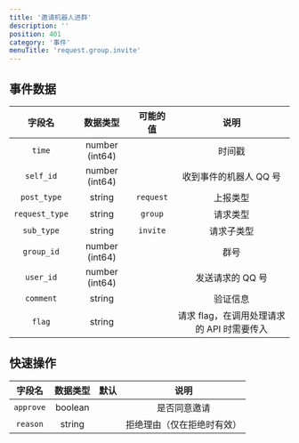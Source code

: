 ```yaml
---
title: '邀请机器人进群'
description: ''
position: 401
category: '事件'
menuTitle: 'request.group.invite'
---
```


## 事件数据

| 字段名 | 数据类型 | 可能的值 | 说明 |
| :---: | :---: | :---: | :---: |
| `time` | number (int64) | | 时间戳 |
| `self_id` | number (int64) | | 收到事件的机器人 QQ 号 |
| `post_type` | string | `request` | 上报类型 |
| `request_type` | string | `group` | 请求类型 |
| `sub_type` | string | `invite` | 请求子类型 |
| `group_id` | number (int64) | | 群号 |
| `user_id` | number (int64) | | 发送请求的 QQ 号 |
| `comment` | string | | 验证信息 |
| `flag` | string | | 请求 flag，在调用处理请求的 API 时需要传入 |

## 快速操作

| 字段名 | 数据类型 | 默认 | 说明 |
| :---: | :---: | :---: | :---: |
| `approve` | boolean | | 是否同意邀请 |
| `reason` | string | | 拒绝理由（仅在拒绝时有效） |
